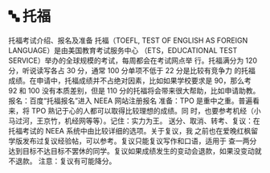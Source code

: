 # 🔤 托福

托福考试介绍、报名及准备 托福（TOEFL, TEST OF ENGLISH AS FOREIGN LANGUAGE）是由美国教育考试服务中心 （ETS，EDUCATIONAL TEST SERVICE）举办的全球规模的考试，每周都会在考试网点举 行。托福满分为 120 分，听说读写各占 30 分，通常 100 分单项不低于 22 分是比较有竞争力 的托福成绩。在申请中，托福成绩并不占绝对因素，比如如果学校要求是 90，那么考 92 和 100 没有本质差别，但是 110 分的托福将会带来很大帮助，比如申请助教。 报名：百度“托福报名”进入 NEEA 网站注册报名 准备：TPO 是重中之重。普遍看来，将 TPO 熟记于心的人都可以取得比较理想的成绩。同 时，也要参考机经（小马过河，王京竹，机经网等等）。记住：实力为王。 送分、取消、转考、复议：在托福考试的 NEEA 系统中由比较详细的选项。关于复议，我 之前也在爱晚红枫留学版发布过复议经验帖，可以参考。复议只能复议写作和口语，适用于 查一两分达到目标不达目标不罢休的同学。复议如果成绩发生的变动会退款，如果没变动就 不退款。 注意：复议有可能降分。
